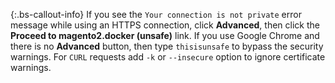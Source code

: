 {:.bs-callout-info}
If you see the `Your connection is not private` error message while using an HTTPS connection, click **Advanced**, then click the **Proceed to magento2.docker (unsafe)** link. If you use Google Chrome and there is no **Advanced** button, then type `thisisunsafe` to bypass the security warnings.
For `CURL` requests add `-k` or `--insecure` option to ignore certificate warnings.
